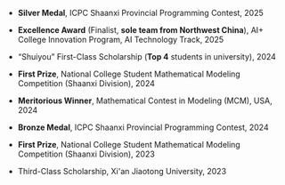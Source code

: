 
- **Silver Medal**, ICPC Shaanxi Provincial Programming Contest, 2025
  
- **Excellence Award** (Finalist, **sole team from Northwest China**), AI+ College Innovation Program, AI Technology Track, 2025

- “Shuiyou” First-Class Scholarship (**Top 4** students in university), 2024

- **First Prize**, National College Student Mathematical Modeling Competition (Shaanxi Division), 2024

- **Meritorious Winner**, Mathematical Contest in Modeling (MCM), USA, 2024

- **Bronze Medal**, ICPC Shaanxi Provincial Programming Contest, 2024

- **First Prize**, National College Student Mathematical Modeling Competition (Shaanxi Division), 2023

- Third-Class Scholarship, Xi'an Jiaotong University, 2023

